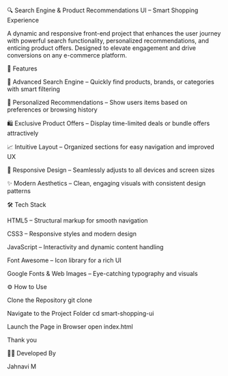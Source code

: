 🔍 Search Engine & Product Recommendations UI – Smart Shopping Experience

A dynamic and responsive front-end project that enhances the user journey with powerful search functionality, personalized recommendations, and enticing product offers. Designed to elevate engagement and drive conversions on any e-commerce platform.

🌟 Features

🔎 Advanced Search Engine – Quickly find products, brands, or categories with smart filtering

🎯 Personalized Recommendations – Show users items based on preferences or browsing history

🛍 Exclusive Product Offers – Display time-limited deals or bundle offers attractively

📈 Intuitive Layout – Organized sections for easy navigation and improved UX

📱 Responsive Design – Seamlessly adjusts to all devices and screen sizes

✨ Modern Aesthetics – Clean, engaging visuals with consistent design patterns

🛠 Tech Stack

HTML5 – Structural markup for smooth navigation

CSS3 – Responsive styles and modern design

JavaScript – Interactivity and dynamic content handling

Font Awesome – Icon library for a rich UI

Google Fonts & Web Images – Eye-catching typography and visuals

⚙ How to Use

Clone the Repository
git clone

Navigate to the Project Folder
cd smart-shopping-ui

Launch the Page in Browser
open index.html

Thank you

👩‍💻 Developed By

Jahnavi M
